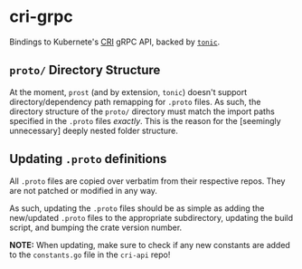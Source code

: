 # cri-grpc

Bindings to Kubernete's [CRI](https://github.com/kubernetes/cri-api) gRPC API, backed by [`tonic`](https://docs.rs/tonic).

## `proto/` Directory Structure

At the moment, `prost` (and by extension, `tonic`) doesn't support directory/dependency path remapping for `.proto` files. As such, the directory structure of the `proto/` directory must match the import paths specified in the `.proto` files _exactly_. This is the reason for the [seemingly unnecessary] deeply nested folder structure. 

## Updating `.proto` definitions

All `.proto` files are copied over verbatim from their respective repos. They are not patched or modified in any way.

As such, updating the `.proto` files should be as simple as adding the new/updated `.proto` files to the appropriate subdirectory, updating the build script, and bumping the crate version number.

**NOTE:** When updating, make sure to check if any new constants are added to the `constants.go` file in the `cri-api` repo!
